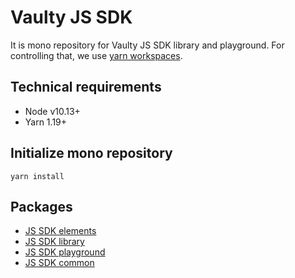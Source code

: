 # Vaulty JS SDK

It is mono repository for Vaulty JS SDK library and playground.
For controlling that, we use [yarn workspaces](https://yarnpkg.com/lang/en/docs/workspaces/).

## Technical requirements

 - Node v10.13+
 - Yarn 1.19+
 
## Initialize mono repository
 
```
yarn install
```
 
## Packages

 - [JS SDK elements](/packages/elements/README.md)
 - [JS SDK library](/packages/library/README.md)
 - [JS SDK playground](/packages/playground/README.md)
 - [JS SDK common](/packages/common/README.md)
